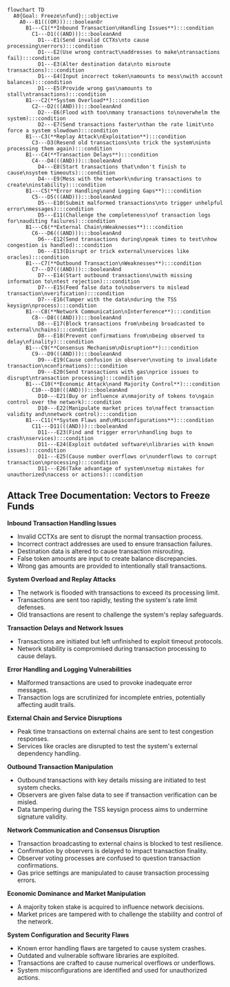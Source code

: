 ```mermaid
flowchart TD
  A0{Goal: Freeze\nfund}:::objective
    A0---B1(((OR))):::booleanOr
      B1---C1(**Inbound Transaction\nHandling Issues**):::condition
        C1---D1(((AND))):::booleanAnd
          D1---E1(Send invalid CCTXs\nto cause processing\nerrors):::condition
          D1---E2(Use wrong contract\naddresses to make\ntransactions fail):::condition
          D1---E3(Alter destination data\nto misroute transactions):::condition
          D1---E4(Input incorrect token\namounts to mess\nwith account balances):::condition
          D1---E5(Provide wrong gas\namounts to stall\ntransactions):::condition
      B1---C2(**System Overload**):::condition
        C2---D2(((AND))):::booleanAnd
          D2---E6(Flood with too\nmany transactions to\noverwhelm the system):::condition
          D2---E7(Send transactions faster\nthan the rate limit\nto force a system slowdown):::condition
      B1---C3(**Replay Attack\nExploitation**):::condition
        C3---D3(Resend old transactions\nto trick the system\ninto processing them again):::condition
      B1---C4(**Transaction Delays**):::condition
        C4---D4(((AND))):::booleanAnd
          D4---E8(Start transactions that\ndon't finish to cause\nsystem timeouts):::condition
          D4---E9(Mess with the network\nduring transactions to create\ninstability):::condition
      B1---C5(**Error Handling\nand Logging Gaps**):::condition
        C5---D5(((AND))):::booleanAnd
          D5---E10(Submit malformed transactions\nto trigger unhelpful error\nmessages):::condition
          D5---E11(Challenge the completeness\nof transaction logs for\nauditing failures):::condition
      B1---C6(**External Chain\nWeaknesses**):::condition
        C6---D6(((AND))):::booleanAnd
          D6---E12(Send transactions during\npeak times to test\nhow congestion is handled):::condition
          D6---E13(Disrupt or trick external\nservices like oracles):::condition
      B1---C7(**Outbound Transaction\nWeaknesses**):::condition
        C7---D7(((AND))):::booleanAnd
          D7---E14(Start outbound transactions\nwith missing information to\ntest rejection):::condition
          D7---E15(Feed false data to\nobservers to mislead transaction\nverification):::condition
          D7---E16(Tamper with the data\nduring the TSS keysign\nprocess):::condition
      B1---C8(**Network Communication\nInterference**):::condition
        C8---D8(((AND))):::booleanAnd
          D8---E17(Block transactions from\nbeing broadcasted to external\nchains):::condition
          D8---E18(Prevent confirmations from\nbeing observed to delay\nfinality):::condition
      B1---C9(**Consensus Mechanism\nDisruption**):::condition
        C9---D9(((AND))):::booleanAnd
          D9---E19(Cause confusion in observer\nvoting to invalidate transaction\nconfirmations):::condition
          D9---E20(Send transactions with gas\nprice issues to disrupt\ntransaction processing):::condition
      B1---C10(**Economic Attack\nand Majority Control**):::condition
        C10---D10(((AND))):::booleanAnd
          D10---E21(Buy or influence a\nmajority of tokens to\ngain control over the network):::condition
          D10---E22(Manipulate market prices to\naffect transaction validity and\nnetwork control):::condition
      B1---C11(**System Flaws and\nMisconfigurations**):::condition
        C11---D11(((AND))):::booleanAnd
          D11---E23(Find and trigger error\nhandling bugs to crash\nservices):::condition
          D11---E24(Exploit outdated software\nlibraries with known issues):::condition
          D11---E25(Cause number overflows or\nunderflows to corrupt transaction\nprocessing):::condition
          D11---E26(Take advantage of system\nsetup mistakes for unauthorized\naccess or actions):::condition
```

## Attack Tree Documentation: Vectors to Freeze Funds

**Inbound Transaction Handling Issues**
- Invalid CCTXs are sent to disrupt the normal transaction process.
- Incorrect contract addresses are used to ensure transaction failures.
- Destination data is altered to cause transaction misrouting.
- False token amounts are input to create balance discrepancies.
- Wrong gas amounts are provided to intentionally stall transactions.

**System Overload and Replay Attacks**
- The network is flooded with transactions to exceed its processing limit.
- Transactions are sent too rapidly, testing the system's rate limit defenses.
- Old transactions are resent to challenge the system's replay safeguards.

**Transaction Delays and Network Issues**
- Transactions are initiated but left unfinished to exploit timeout protocols.
- Network stability is compromised during transaction processing to cause delays.

**Error Handling and Logging Vulnerabilities**
- Malformed transactions are used to provoke inadequate error messages.
- Transaction logs are scrutinized for incomplete entries, potentially affecting audit trails.

**External Chain and Service Disruptions**
- Peak time transactions on external chains are sent to test congestion responses.
- Services like oracles are disrupted to test the system's external dependency handling.

**Outbound Transaction Manipulation**
- Outbound transactions with key details missing are initiated to test system checks.
- Observers are given false data to see if transaction verification can be misled.
- Data tampering during the TSS keysign process aims to undermine signature validity.

**Network Communication and Consensus Disruption**
- Transaction broadcasting to external chains is blocked to test resilience.
- Confirmation by observers is delayed to impact transaction finality.
- Observer voting processes are confused to question transaction confirmations.
- Gas price settings are manipulated to cause transaction processing errors.

**Economic Dominance and Market Manipulation**
- A majority token stake is acquired to influence network decisions.
- Market prices are tampered with to challenge the stability and control of the network.

**System Configuration and Security Flaws**
- Known error handling flaws are targeted to cause system crashes.
- Outdated and vulnerable software libraries are exploited.
- Transactions are crafted to cause numerical overflows or underflows.
- System misconfigurations are identified and used for unauthorized actions.
